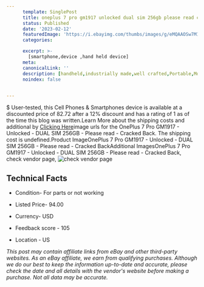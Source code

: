 ```yaml
---
      template: SinglePost
      title: oneplus 7 pro gm1917 unlocked dual sim 256gb please read cracked back
      status: Published
      date: '2023-02-12'
      featuredImage: 'https://i.ebayimg.com/thumbs/images/g/eMQAAOSw7M1j2cpW/s-l225.jpg'
      categories: 

      excerpt: >-
        [smartphone,device ,hand held device]
      meta:
      canonicalLink: ''
      description: [handheld,industrially made,well crafted,Portable,Mobile,Compact,Convenient,Lightweight,Maneuverable,Man-portable,Miniature,Carriable,Hand-held,Light,Holdable,Transportable,Mobile device,Pocket-sized,On-the-go,Wireless,Cordless,Compact size,Convenient size, smartphone,device ,hand held device]
      noindex: false

        
---
```

$
    User-tested, this Cell Phones & Smartphones device is available at a discounted price of 82.72 after a 12% discount and has a rating of 1 as of the time this blog was written.Learn More about the shipping costs and additional by [Clicking Here](https://www.ebay.com/itm/334726456621?hash=item4def40652d%3Ag%3AeMQAAOSw7M1j2cpW&mkevt=1&mkcid=1&mkrid=711-53200-19255-0&campid=%253CePNCampaignId%253E&customid=%253CreferenceId%253E&toolid=10049)image urls for the OnePlus 7 Pro GM1917 - Unlocked - DUAL SIM 256GB - Please read - Cracked Back. The shipping cost is undefined.Product ImageOnePlus 7 Pro GM1917 - Unlocked - DUAL SIM 256GB - Please read - Cracked BackAdditional ImagesOnePlus 7 Pro GM1917 - Unlocked - DUAL SIM 256GB - Please read - Cracked Back, check vendor page, ![check vendor page](https://origin-galleryplus.ebayimg.com/ws/web/334726456621_2_0_1/225x225.jpg,https://origin-galleryplus.ebayimg.com/ws/web/334726456621_3_0_1/225x225.jpg,https://origin-galleryplus.ebayimg.com/ws/web/334726456621_4_0_1/225x225.jpg,https://origin-galleryplus.ebayimg.com/ws/web/334726456621_5_0_1/225x225.jpg,https://origin-galleryplus.ebayimg.com/ws/web/334726456621_6_0_1/225x225.jpg,https://origin-galleryplus.ebayimg.com/ws/web/334726456621_7_0_1/225x225.jpg,https://origin-galleryplus.ebayimg.com/ws/web/334726456621_8_0_1/225x225.jpg,https://origin-galleryplus.ebayimg.com/ws/web/334726456621_9_0_1/225x225.jpg,https://origin-galleryplus.ebayimg.com/ws/web/334726456621_10_0_1/225x225.jpg,https://origin-galleryplus.ebayimg.com/ws/web/334726456621_11_0_1/225x225.jpg)
    
    

 ## Technical Facts 



     
      

 - Condition- For parts or not working 


      

 - Listed Price- 94.00 


      

 - Currency- USD 


      

 - Feedback score - 105 


      

 - Location - US 


      
      

 *_This post may contain affiliate links from eBay and other third-party websites. As an eBay affiliate, we earn from qualifying purchases. Although we do our best to keep the information up-to-date and accurate, please check the date and all details with the vendor's website before making a purchase. Not all data may be accurate._*



    
    
    
    
    